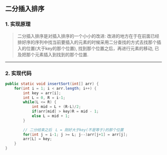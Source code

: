 ## 二分插入排序

### 1.  实现原理
> 二分插入排序是对插入排序的一个小小的改进: 改进的地方在于在前面已经排好序的序列中找当前要插入的元素的时候采用二分查找的方式去找那个插入的位置(大于key的那个位置), 找到那个位置之后，再进行元素的移动, 已及把那个元素插入到找到的那个位置.
---

### 2. 实现代码
``` java
public static void insertSort(int[] arr) {
    for(int i = 1; i < arr.length; i++) {
        int key = arr[i];
        int L = 0, R = i-1;
        while(L <= R) {
            int mid = L + (R-L)/2;
            if(arr[mid] > key)R = mid - 1;
            else L = mid + 1;
        }
        
        // 二分结束之后　L = 刚好大于key(不是等于)的那个位置
        for(int j = i-1; j >= L; j--)arr[j+1] = arr[j];
        arr[L] = key;
    }
}
```
